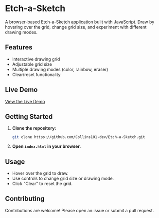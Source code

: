 # Etch-a-Sketch

A browser-based Etch-a-Sketch application built with JavaScript. Draw by hovering over the grid, change grid size, and experiment with different drawing modes.

## Features

- Interactive drawing grid
- Adjustable grid size
- Multiple drawing modes (color, rainbow, eraser)
- Clear/reset functionality

## Live Demo

[View the Live Demo](https://collins101-dev.github.io/Etch-a-Sketch/)

## Getting Started

1. **Clone the repository:**
    ```bash
    git clone https://github.com/Collins101-dev/Etch-a-Sketch.git
    ```
2. **Open `index.html` in your browser.**

## Usage

- Hover over the grid to draw.
- Use controls to change grid size or drawing mode.
- Click "Clear" to reset the grid.

## Contributing

Contributions are welcome! Please open an issue or submit a pull request.


